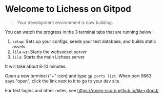 # Welcome to Lichess on Gitpod

> Your development environment is now building.

You can watch the progress in the 3 terminal tabs that are running below:

1. `setup`: Sets up your configs, seeds your test database, and builds static assets
2. `lila-ws`: Starts the websocket server
3. `lila`: Starts the main Lichess server

It will take about 8-10 minutes.

Open a new terminal ("+" icon) and type `gp ports list`. When port 9663 says "open", click the link next to it to go to your dev site.

For test logins and other notes, see https://rosen-score.github.io/lila-gitpod/
